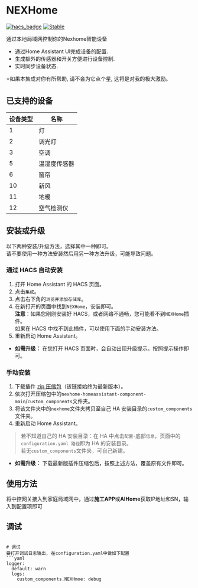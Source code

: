 # NEXHome
[![hacs_badge](https://img.shields.io/badge/HACS-Default-orange.svg)](https://github.com/hacs/integration)
[![Stable](https://img.shields.io/github/v/release/nexhome-org/nexhome-homeassistant-component)](https://github.com/nexhome-org/nexhome-homeassistant-component/releases/latest)

通过本地局域网控制你的Nexhome智能设备

- 通过Home Assistant UI完成设备的配置.
- 生成额外的传感器和开关方便进行设备控制.
- 实时同步设备状态.

⭐如果本集成对你有所帮助, 请不吝为它点个星, 这将是对我的极大激励。

## 已支持的设备

| 设备类型 | 名称     |
|------|--------|
| 1    | 灯      | 
| 2    | 调光灯    | 
| 3    | 空调     |
| 5    | 温湿度传感器 |
| 6    | 窗帘     | 
| 10   | 新风     | 
| 11   | 地暖     | 
| 12   | 空气检测仪  |

## 安装或升级

以下两种安装/升级方法，选择其中一种即可。  
请不要使用一种方法安装然后用另一种方法升级，可能导致问题。

### 通过 HACS 自动安装

1. 打开 Home Assistant 的 HACS 页面。
2. 点击`集成`。
3. 点击右下角的`浏览并添加存储库`。
4. 在新打开的页面中找到`NEXHome`，安装即可。  
   **注意**：如果您刚刚安装好 HACS，或者网络不通畅，您可能看不到`NEXHome`插件。  
   如果在 HACS 中找不到此插件，可以使用下面的手动安装方法。
5. 重新启动 Home Assistant。

- **如需升级：** 在您打开 HACS 页面时，会自动出现升级提示。按照提示操作即可。

### 手动安装
1. 下载插件 [zip 压缩包](https://github.com/nexhome-org/nexhome-homeassistant-component/archive/refs/heads/main.zip)（该链接始终为最新版本）。
2. 依次打开压缩包中的`nexhome-homeassistant-component-main`/`custom_components`文件夹。
3. 将该文件夹中的`nexhome`文件夹拷贝至自己 HA 安装目录的`custom_components`文件夹。
4. 重新启动 Home Assistant。

> 若不知道自己的 HA 安装目录：在 HA 中点击`配置`-底部`信息`，页面中的`configuration.yaml 路径`即为 HA 的安装目录。  
> 若无`custom_components`文件夹，可自己新建。

- **如需升级：** 下载最新版插件压缩包后，按照上述方法，覆盖原有文件即可。

## 使用方法
将中控网关接入到家庭局域网中，通过**施工APP**或**AIHome**获取IP地址和SN，输入到配置项即可

## 调试
```

# 调试
要打开调试日志输出, 在configuration.yaml中做如下配置
```yaml
logger:
  default: warn
  logs:
    custom_components.NEXHmoe: debug
```
